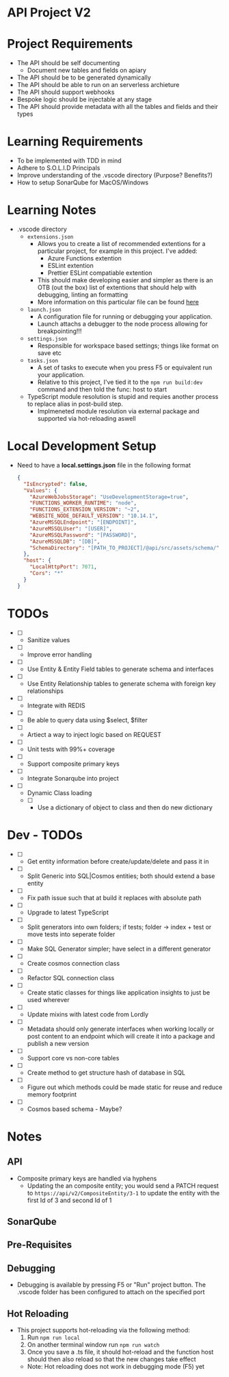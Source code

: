 # API Project V2

# Project Requirements
- The API should be self documenting
  - Document new tables and fields on apiary
- The API should be to be generated dynamically
- The API should be able to run on an serverless archieture
- The API should support webhooks
- Bespoke logic should be injectable at any stage
- The API should provide metadata with all the tables and fields and their types

# Learning Requirements
- To be implemented with TDD in mind
- Adhere to S.O.L.I.D Principals
- Improve understanding of the .vscode directory (Purpose? Benefits?)
- How to setup SonarQube for MacOS/Windows

# Learning Notes
- .vscode directory
  - `extensions.json`
    - Allows you to create a list of recommended extentions for a particular project, for example in this project. I've added:
      - Azure Functions extention
      - ESLint extention
      - Prettier ESLint compatiable extention
    - This should make developing easier and simpler as there is an OTB (out the box) list of extentions that should help with debugging, linting an formatting
    - More information on this particular file can be found [here](https://code.visualstudio.com/docs/editor/extension-gallery#_workspace-recommended-extensions)
  - `launch.json`
    - A configuration file for running or debugging your application.
    - Launch attachs a debugger to the node process allowing for breakpointing!!!
  - `settings.json`
    - Responsible for workspace based settings; things like format on save etc
  - `tasks.json`
    - A set of tasks to execute when you press F5 or equivalent run your application.
    - Relative to this project, I've tied it to the `npm run build:dev` command and then told the func: host to start
  - TypeScript module resolution is stupid and requies another process to replace alias in post-build step.
    - Implmeneted module resolution via external package and supported via hot-reloading aswell

# Local Development Setup

- Need to have a <b>local.settings.json</b> file in the following format
  ```json
  {
    "IsEncrypted": false,
    "Values": {
      "AzureWebJobsStorage": "UseDevelopmentStorage=true",
      "FUNCTIONS_WORKER_RUNTIME": "node",
      "FUNCTIONS_EXTENSION_VERSION": "~2",
      "WEBSITE_NODE_DEFAULT_VERSION": "10.14.1",
      "AzureMSSQLEndpoint": "[ENDPOINT]",
      "AzureMSSQLUser": "[USER]",
      "AzureMSSQLPassword": "[PASSWORD]",
      "AzureMSSQLDB": "[DB]",
      "SchemaDirectory": "[PATH_TO_PROJECT]/@api/src/assets/schema/"
    },
    "host": {
      "LocalHttpPort": 7071,
      "Cors": "*"
    }
  }
  ```

# TODOs

- [ ] - Sanitize values
- [ ] - Improve error handling
- [ ] - Use Entity & Entity Field tables to generate schema and interfaces
- [ ] - Use Entity Relationship tables to generate schema with foreign key relationships
- [ ] - Integrate with REDIS
- [ ] - Be able to query data using $select, $filter
- [ ] - Artiect a way to inject logic based on REQUEST
- [ ] - Unit tests with 99%+ coverage
- [ ] - Support composite primary keys
- [ ] - Integrate Sonarqube into project
- [ ] - Dynamic Class loading
  - [ ] - Use a dictionary of object to class and then do new dictionary

# Dev - TODOs

- [ ] - Get entity information before create/update/delete and pass it in
- [ ] - Split Generic into SQL|Cosmos entities; both should extend a base entity
- [ ] - Fix path issue such that at build it replaces with absolute path
- [ ] - Upgrade to latest TypeScript
- [ ] - Split generators into own folders; if tests; folder -> index + test or move tests into seperate folder
- [ ] - Make SQL Generator simpler; have select in a different generator
- [ ] - Create cosmos connection class
- [ ] - Refactor SQL connection class
- [ ] - Create static classes for things like application insights to just be used wherever
- [ ] - Update mixins with latest code from Lordly
- [ ] - Metadata should only generate interfaces when working locally or post content to an endpoint which will create it into a package and publish a new version
- [ ] - Support core vs non-core tables
- [ ] - Create method to get structure hash of database in SQL
- [ ] - Figure out which methods could be made static for reuse and reduce memory footprint
- [ ] - Cosmos based schema - Maybe?

# Notes

## API

- Composite primary keys are handled via hyphens
  - Updating the an composite entity; you would send a PATCH request to `https://api/v2/CompositeEntity/3-1` to update the entity with the first Id of 3 and second Id of 1

## SonarQube

## Pre-Requisites
## Debugging
- Debugging is available by pressing F5 or "Run" project button. The .vscode folder has been configured to attach on the specified port

## Hot Reloading
- This project supports hot-reloading via the following method:
  1. Run ```npm run local```
  2. On another terminal window run ```npm run watch```
  3. Once you save a .ts file, it should hot-reload and the function host should then also reload so that the new changes take effect
  - Note: Hot reloading does not work in debugging mode (F5) yet
